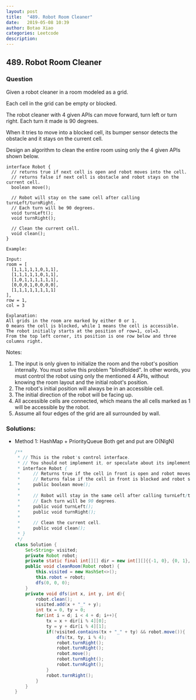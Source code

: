 ```yaml
---
layout: post
title:  "489. Robot Room Cleaner"
date:   2019-05-08 10:39
author: Botao Xiao
categories: Leetcode
description:
---
```

## 489. Robot Room Cleaner

### Question
Given a robot cleaner in a room modeled as a grid.

Each cell in the grid can be empty or blocked.

The robot cleaner with 4 given APIs can move forward, turn left or turn right. Each turn it made is 90 degrees.

When it tries to move into a blocked cell, its bumper sensor detects the obstacle and it stays on the current cell.

Design an algorithm to clean the entire room using only the 4 given APIs shown below.

```
interface Robot {
  // returns true if next cell is open and robot moves into the cell.
  // returns false if next cell is obstacle and robot stays on the current cell.
  boolean move();

  // Robot will stay on the same cell after calling turnLeft/turnRight.
  // Each turn will be 90 degrees.
  void turnLeft();
  void turnRight();

  // Clean the current cell.
  void clean();
}

Example:

Input:
room = [
  [1,1,1,1,1,0,1,1],
  [1,1,1,1,1,0,1,1],
  [1,0,1,1,1,1,1,1],
  [0,0,0,1,0,0,0,0],
  [1,1,1,1,1,1,1,1]
],
row = 1,
col = 3

Explanation:
All grids in the room are marked by either 0 or 1.
0 means the cell is blocked, while 1 means the cell is accessible.
The robot initially starts at the position of row=1, col=3.
From the top left corner, its position is one row below and three columns right.
```

Notes:
1. The input is only given to initialize the room and the robot's position internally. You must solve this problem "blindfolded". In other words, you must control the robot using only the mentioned 4 APIs, without knowing the room layout and the initial robot's position.
2. The robot's initial position will always be in an accessible cell.
3. The initial direction of the robot will be facing up.
4. All accessible cells are connected, which means the all cells marked as 1 will be accessible by the robot.
5. Assume all four edges of the grid are all surrounded by wall.



### Solutions:
* Method 1: HashMap + PriorityQueue Both get and put are O(NlgN)
    ```Java
    /**
     * // This is the robot's control interface.
     * // You should not implement it, or speculate about its implementation
     * interface Robot {
     *     // Returns true if the cell in front is open and robot moves into the cell.
     *     // Returns false if the cell in front is blocked and robot stays in the current cell.
     *     public boolean move();
     *
     *     // Robot will stay in the same cell after calling turnLeft/turnRight.
     *     // Each turn will be 90 degrees.
     *     public void turnLeft();
     *     public void turnRight();
     *
     *     // Clean the current cell.
     *     public void clean();
     * }
     */
    class Solution {
        Set<String> visited;
        private Robot robot;
        private static final int[][] dir = new int[][]{{-1, 0}, {0, 1}, {1 , 0}, {0, -1}};
        public void cleanRoom(Robot robot) {
            this.visited = new HashSet<>();
            this.robot = robot;
            dfs(0, 0, 0);
        }
        private void dfs(int x, int y, int d){
            robot.clean();
            visited.add(x + "_" + y);
            int tx = 0, ty = 0;
            for(int i = d; i < 4 + d; i++){
                tx = x + dir[i % 4][0];
                ty = y + dir[i % 4][1];
                if(!visited.contains(tx + "_" + ty) && robot.move()){
                    dfs(tx, ty, i % 4);
                    robot.turnRight();
                    robot.turnRight();
                    robot.move();
                    robot.turnRight();
                    robot.turnRight();
                }
                robot.turnRight();
            }
        }
    }
    ```